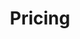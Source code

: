 ---
title: Pricing
layout: pricing
draft: false
plans:
- title: Website Development
  # subtitle: Best For Small Individuals
  price:  250 
  # type: USD
  features:
    - Custom Website
    - Responsive Design 
    - 24*7 Support  
  button:
    label: Get started
    link: "/contact"

- title: App Development
  # subtitle: Best For Professionals
  price: 1499
  # type: USD
  # recommended: true
  features:
    - IOS 
    - Android
    - Responsive Design
    - 24*7 Support
    # - Cloud Service
    # - Best Dashboard
  button:
    label: Get started
    link: "/contact"

- title: Web Portal
  # subtitle: Best For Large Individuals
  price: 1799
  # type: USD
  # recommended: true
  features:
    - ERP 
    - Invoice Generation
    - CRM
    - 24*7 Support
  button:
    label: Get started
    link: "/contact"
- title: Digital Marketing
  # subtitle: Best For Large Individuals
  price: 250
  type: /month
  features:
    - Social Media Marketing
    - Search Engine Optimization (SEO)
    - Search Engine Marketing
    - 24*7 Support
  button:
    label: Get started
    link: "/contact"
    
call_to_action:
  title: Need a larger plan?
  content: Need a customised website according to your need.
  image: '/images/cta.svg'
  button:
    enable: true
    label: "Contact Us"
    link: "/contact"
    
---